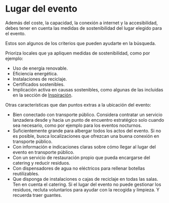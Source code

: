 # Lugar del evento 

Además del coste, la capacidad, la conexión a internet y la accesibilidad, debes tener en cuenta las medidas de sostenibilidad del lugar elegido para el evento.

Estos son algunos de los criterios que pueden ayudarte en la búsqueda.

Prioriza locales que ya apliquen medidas de sostenibilidad, como por ejemplo:
- Uso de energía renovable.
- Eficiencia energética.
- Instalaciones de reciclaje.
- Certificados sostenibles.
- Implicación activa en causas sostenibles, como algunas de las incluidas en la sección de [Inspiración](https://es.wordpress.org/team/handbook/sostenibilidad/eventos/inspiracion/).

Otras características que dan puntos extras a la ubicación del evento:
- Bien conectado con transporte público. Considera contratar un servicio lanzadera desde y hacia un punto de encuentro estratégico solo cuando sea necesario, como por ejemplo para los eventos nocturnos.
- Suficientemente grande para albergar todos los actos del evento. Si no es posible, busca localizaciones que ofrezcan una buena conexión en transporte público.
- Con información e indicaciones claras sobre cómo llegar al lugar del evento en transporte público.
- Con un servicio de restauración propio que pueda encargarse del catering y reducir residuos.
- Con dispensadores de agua no eléctricos para rellenar botellas reutilizables.
- Que disponga de instalaciones o cajas de reciclaje en todas las salas. Ten en cuenta el catering. Si el lugar del evento no puede gestionar los residuos, recluta voluntarios para ayudar con la recogida y limpieza. Y recuerda traer guantes.